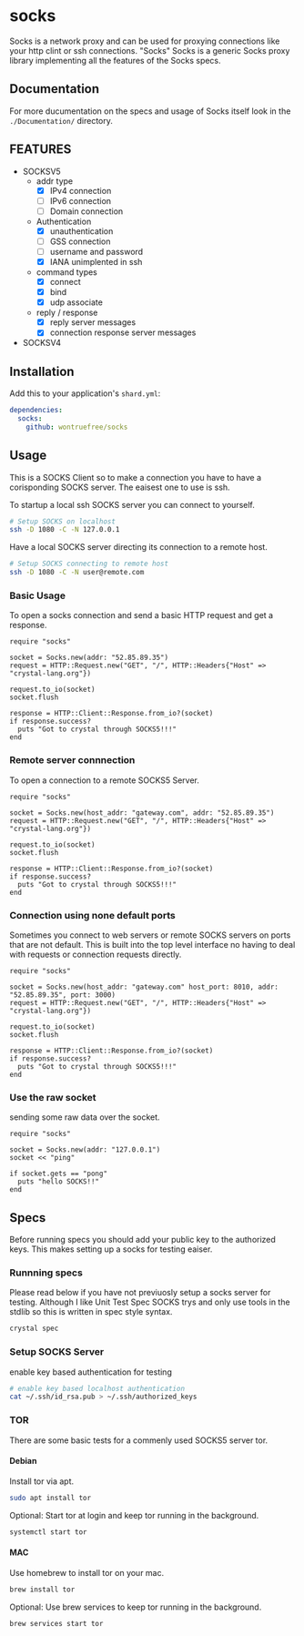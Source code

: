 # socks

Socks is a network proxy and can be used for proxying connections like your http clint or ssh connections.  "Socks" Socks is a generic Socks proxy library implementing all the features of the Socks specs.

## Documentation

For more ducumentation on the specs and usage of Socks itself look in the `./Documentation/` directory.

## FEATURES
- SOCKSV5
	- addr type
		- [x] IPv4 connection
		- [ ] IPv6 connection
		- [ ] Domain connection
	- Authentication
		- [x] unauthentication
		- [ ] GSS connection
		- [ ] username and password
		- [x] IANA unimplented in ssh
	- command types
		- [x] connect
		- [x] bind
		- [x] udp associate
	- reply / response
		- [x] reply server messages
		- [x] connection response server messages
- SOCKSV4

## Installation

Add this to your application's `shard.yml`:

```yaml
dependencies:
  socks:
    github: wontruefree/socks
```

## Usage

This is a SOCKS Client so to make a connection you have to have a corisponding SOCKS server.  The eaisest one to use is ssh.

To startup a local ssh SOCKS server you can connect to yourself.

```bash
# Setup SOCKS on localhost
ssh -D 1080 -C -N 127.0.0.1
```

Have a local SOCKS server directing its connection to a remote host.

```bash
# Setup SOCKS connecting to remote host
ssh -D 1080 -C -N user@remote.com
```

### Basic Usage
To open a socks connection and send a basic HTTP request and get a response.

```crystal
require "socks"

socket = Socks.new(addr: "52.85.89.35")
request = HTTP::Request.new("GET", "/", HTTP::Headers{"Host" => "crystal-lang.org"})

request.to_io(socket)
socket.flush

response = HTTP::Client::Response.from_io?(socket)
if response.success?
  puts "Got to crystal through SOCKS5!!!"
end
```

### Remote server connnection

To open a connection to a remote SOCKS5 Server.


```crystal
require "socks"

socket = Socks.new(host_addr: "gateway.com", addr: "52.85.89.35")
request = HTTP::Request.new("GET", "/", HTTP::Headers{"Host" => "crystal-lang.org"})

request.to_io(socket)
socket.flush

response = HTTP::Client::Response.from_io?(socket)
if response.success?
  puts "Got to crystal through SOCKS5!!!"
end
```

### Connection using none default ports

Sometimes you connect to web servers or remote SOCKS servers on ports that are not default.  This is built into the top level interface no having to deal with requests or connection requests directly.

```crystal
require "socks"

socket = Socks.new(host_addr: "gateway.com" host_port: 8010, addr: "52.85.89.35", port: 3000)
request = HTTP::Request.new("GET", "/", HTTP::Headers{"Host" => "crystal-lang.org"})

request.to_io(socket)
socket.flush

response = HTTP::Client::Response.from_io?(socket)
if response.success?
  puts "Got to crystal through SOCKS5!!!"
end
```

### Use the raw socket

sending some raw data over the socket.

```crystal
require "socks"

socket = Socks.new(addr: "127.0.0.1")
socket << "ping"

if socket.gets == "pong"
  puts "hello SOCKS!!"
end
```

## Specs

Before running specs you should add your public key to the authorized keys.
This makes setting up a socks for testing eaiser.

### Runnning specs

Please read below if you have not previuosly setup a socks server for testing.   Although I like Unit Test Spec SOCKS trys and only use tools in the stdlib so this is written in spec style syntax.

```bash
crystal spec
```

### Setup SOCKS Server

enable key based authentication for testing

```bash
# enable key based localhost authentication
cat ~/.ssh/id_rsa.pub > ~/.ssh/authorized_keys
```

### TOR
There are some basic tests for a commenly used SOCKS5 server tor.

#### Debian
Install tor via apt.

```bash
sudo apt install tor
```

Optional: Start tor at login and keep tor running in the background.

```bash
systemctl start tor
```

#### MAC

Use homebrew to install tor on your mac.

```bash
brew install tor
```

Optional: Use brew services to keep tor running in the background.

```bash
brew services start tor
```
